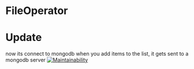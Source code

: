 # FileOperator
# Update
now its connect to mongodb
when you add items to the list, it gets sent to a mongodb server
[![Maintainability](https://api.codeclimate.com/v1/badges/da3178865cef4e55b15a/maintainability)](https://codeclimate.com/github/kiwimped/FileOperator/maintainability)
